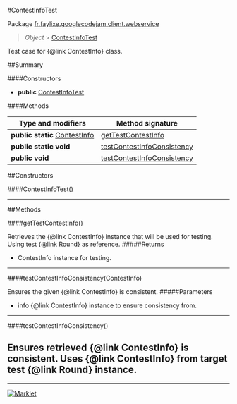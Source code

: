 #ContestInfoTest

Package [fr.faylixe.googlecodejam.client.webservice](README.md)<br>
> *Object* > [ContestInfoTest](ContestInfoTest.md)

Test case for {@link ContestInfo} class.

##Summary

####Constructors

* **public** [ContestInfoTest](#contestinfotest)

####Methods

Type and modifiers | Method signature
 --- | --- 
**public static** [ContestInfo](ContestInfo.md) | [getTestContestInfo](#gettestcontestinfo)
**public static** **void** | [testContestInfoConsistency](#testcontestinfoconsistencycontestinfo)
**public** **void** | [testContestInfoConsistency](#testcontestinfoconsistency)


##Constructors

####ContestInfoTest()



---

##Methods

####getTestContestInfo()


Retrieves the {@link ContestInfo} instance
 that will be used for testing. Using
 test {@link Round} as reference.
#####Returns


* ContestInfo instance for testing.

---
####testContestInfoConsistency(ContestInfo)


Ensures the given {@link ContestInfo} is
 consistent.
#####Parameters


* info {@link ContestInfo} instance to ensure consistency from.

---
####testContestInfoConsistency()


Ensures retrieved {@link ContestInfo} is
 consistent. Uses {@link ContestInfo} from
 target test {@link Round} instance.
---
---
[![Marklet](https://img.shields.io/badge/Generated%20by-Marklet-green.svg)](https://github.com/Faylixe/marklet)